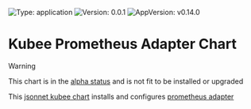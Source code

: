 

[//]: # (README.md generated by gotmpl. DO NOT EDIT.)

![Type: application](https://img.shields.io/badge/Type-application-informational?style=flat-square) ![Version: 0.0.1](https://img.shields.io/badge/Version-0.0.1-informational?style=flat-square) ![AppVersion: v0.14.0](https://img.shields.io/badge/AppVersion-v0.14.0-informational?style=flat-square)

# Kubee Prometheus Adapter Chart

> [!WARNING]
> This chart is in the [alpha status](https://github.com/EraldyHq/kubee/blob/main/docs/site/kubee-helmet-chart.md#status) and is not fit to be installed or upgraded

This [jsonnet kubee chart](https://github.com/EraldyHq/kubee/blob/main/docs/site/jsonnet-chart.md) installs and configures
[prometheus adapter](https://github.com/kubernetes-sigs/prometheus-adapter)

